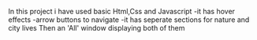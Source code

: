 In this project i have used basic Html,Css and Javascript
-it has hover effects 
-arrow buttons to navigate 
-it has  seperate sections for nature and city lives
Then an 'All' window displaying both of them
